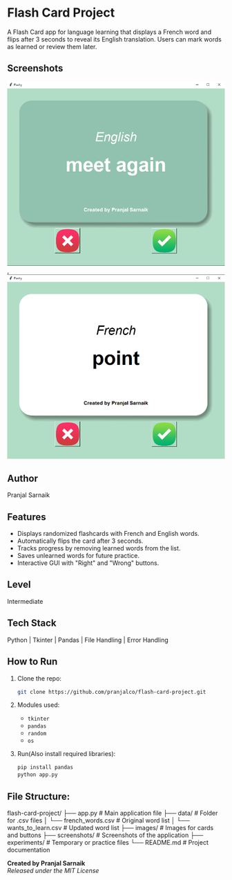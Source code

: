 # Flash Card Project
A Flash Card app for language learning that displays a French word and flips after 3 seconds to reveal its English translation. Users can mark words as learned or review them later. 

## Screenshots
![ss1](./screenshots/1.png), ![ss2](./screenshots/2.png)

## Author
Pranjal Sarnaik

## Features
- Displays randomized flashcards with French and English words.  
- Automatically flips the card after 3 seconds.  
- Tracks progress by removing learned words from the list.  
- Saves unlearned words for future practice.  
- Interactive GUI with "Right" and "Wrong" buttons. 

## Level
Intermediate

## Tech Stack
Python | Tkinter | Pandas | File Handling | Error Handling

## How to Run
1. Clone the repo:  
   ```bash  
   git clone https://github.com/pranjalco/flash-card-project.git

2. Modules used:
   - `tkinter`
   - `pandas`
   - `random`
   - `os`

3. Run(Also install required libraries):
    ```bash  
   pip install pandas
   python app.py

## File Structure:
flash-card-project/
├── app.py                # Main application file
├── data/                # Folder for .csv files
│   └── french_words.csv    # Original word list
│   └── wants_to_learn.csv   # Updated word list
├── images/              # Images for cards and buttons
├── screenshots/         # Screenshots of the application
├── experiments/         # Temporary or practice files
└── README.md           # Project documentation

**Created by Pranjal Sarnaik**  
*Released under the MIT License*